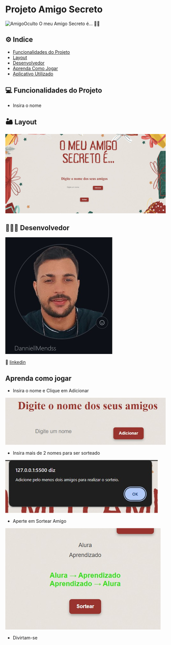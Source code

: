 # Projeto Amigo Secreto
![AmigoOculto](./assets/Placa%20o%20meu%20amigo%20secreto%20é%20natal%20delicado%20vermelho%20.png)
O meu Amigo Secreto é... 🤫🤭

##  ⚙️ Indice 
- <a href="#funcionalidadesdoprojeto"> Funcionalidades do Projeto</a> 
- <a href="#layout"> Layout</a>
- <a href="#desenvolvedor"> Desenvolvedor⁣</a> 
- <a href="#aprendacomojogar"> Aprenda Como Jogar</a> 
- <a href="#aplicativo-utilizado"> Aplicativo Utilizado</a>

## 💻 Funcionalidades do Projeto
- Insira o nome



## 🏜 Layout 
![tela de layout](./assets/Foto%20de%20capa%201.jpg)

## 🕵🏼‍♂️ Desenvolvedor 
![desenvolvedor](./assets/eu.jpg)

📱 [linkedin](https://www.linkedin.com/in/daniel-mendes-dev/)


## Aprenda como jogar
- Insira o nome e Clique em Adicionar 

![insiraonome](./assets/Insira.jpg)

- Insira mais de 2 nomes para ser sorteado

![insira2nomes](./assets/2%20peassoas.jpg)

- Aperte em Sortear Amigo

![aperteemsortear](./assets/Sortear.jpg)

- Divirtam-se
